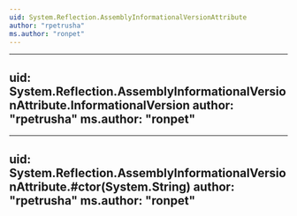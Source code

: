 ```yaml
---
uid: System.Reflection.AssemblyInformationalVersionAttribute
author: "rpetrusha"
ms.author: "ronpet"
---
```


---
uid: System.Reflection.AssemblyInformationalVersionAttribute.InformationalVersion
author: "rpetrusha"
ms.author: "ronpet"
---

---
uid: System.Reflection.AssemblyInformationalVersionAttribute.#ctor(System.String)
author: "rpetrusha"
ms.author: "ronpet"
---
